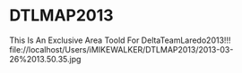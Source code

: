 DTLMAP2013
==========

This Is An Exclusive Area Toold For DeltaTeamLaredo2013!!!
file://localhost/Users/iMIKEWALKER/DTLMAP2013/2013-03-26%2013.50.35.jpg